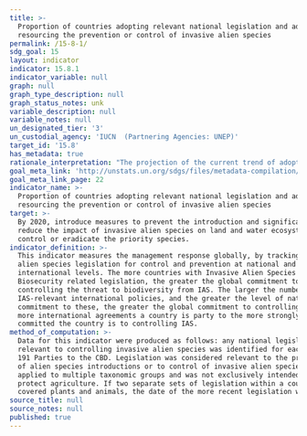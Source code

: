 ```yaml
---
title: >-
  Proportion of countries adopting relevant national legislation and adequately
  resourcing the prevention or control of invasive alien species
permalink: /15-8-1/
sdg_goal: 15
layout: indicator
indicator: 15.8.1
indicator_variable: null
graph: null
graph_type_description: null
graph_status_notes: unk
variable_description: null
variable_notes: null
un_designated_tier: '3'
un_custodial_agency: 'IUCN  (Partnering Agencies: UNEP)'
target_id: '15.8'
has_metadata: true
rationale_interpretation: "The projection of the current trend of adoption of national policies on invasive alien species projects a nonsignificant increase by 2020, with a slowing of the rate of increase in the proportion of countries adopting such legislation. The adoption of national and international policies on invasive alien species may be a first step to combatting the spread of invasive alien species. \nStrengths \n\tThis indicator covers 191 countries worldwide. Caveats \n\tThe adoption of legislation does not necessarily indicate the existence of regulations or policy to implement the legislation or how successful such implementation has been on the ground There still remains a need for further indicator development to make this link clearer. \n\tLegislation does not necessarily capture all efforts against invasive alien species that are happening at the national level. \nCurrent storyline \n55% of countries that are Party to the CBD have overarching national legislation to prevent, control and/or limit the spread and impact of invasive alien species. \n\n see report for related information \n Adoption of national legislation relevant to the prevention or control of invasive alien species. Source: McGeoch et al. (2010) Global indicators of alien species invasion: threats, biodiversity impacts and responses. Diversity and Distributions, 16, 95-108. \nThis indicator measures the adoption of national legislation relevant to the prevention or control of invasive alien species. The global trend in policy response has been positive for the few last decades and, since the publication of GBO3, the adoption of policies against invasive alien species has significantly increased. \nAs reported in 2010, 55% of the countries signatories to the CBD have enacted invasive alien species relevant national legislation, and most CBD parties were signatory to at least one of ten other multilateral agreements that cover IAS in some form. Among these countries 8% are signatory to all 10 international agreements (McGeoch et al. 2010). For example, the Council of Europe has been developing and adopting codes of conduct addressing some key pathways (e.g. horticulture, botanic gardens, zoos, hunting, or fishing) of invasive alien species. Moreover, once the European regulation on invasive alien species is fully adopted, it will have major implications for neighbouring countries, but also at a world scale, as the European institution is a major partner for global trade. \nProducing this indicator nationally... \nAll countries (191 in 2010) party to the Convention on Biological Diversity (CBD) were included in this calculation. Ten multinational environment related agreements were used to quantify trends in the adoption of IAS related policy. National legislation related to the prevention, management and control of IAS was recorded including year of enactment, type of legislation (prevention, management etc.) and the data analysed to calculate the indicator. \nUse at the national level... \nAs reported in 2010, 55% of the countries signatories to the CBD have enacted invasive alien species relevant national legislation, and most CBD parties were signatory to at least one of ten other multilateral agreements that cover IAS in some form. Among these countries 8% are signatory to all 10 international agreements (McGeoch et al. 2010). For example, the Council of Europe has been developing and adopting codes of conduct addressing some key pathways (e.g. horticulture, botanic gardens, zoos, hunting, or fishing) of invasive alien species. Moreover, once the European regulation on invasive alien species is fully adopted, it will have major implications for neighbouring countries, but also on a global scale, as the European institution is a major partner for global trade. \nFuture developments... \nThis indicator was first calculated in 2010 and there has been no update since. Plans are to update this baseline, enhance it and make it available for global, regional and national use."
goal_meta_link: 'http://unstats.un.org/sdgs/files/metadata-compilation/Metadata-Goal-15.pdf'
goal_meta_link_page: 22
indicator_name: >-
  Proportion of countries adopting relevant national legislation and adequately
  resourcing the prevention or control of invasive alien species
target: >-
  By 2020, introduce measures to prevent the introduction and significantly
  reduce the impact of invasive alien species on land and water ecosystems and
  control or eradicate the priority species.
indicator_definition: >-
  This indicator measures the management response globally, by tracking invasive
  alien species legislation for control and prevention at national and
  international levels. The more countries with Invasive Alien Species (IAS) and
  Biosecurity related legislation, the greater the global commitment to
  controlling the threat to biodiversity from IAS. The larger the number of
  IAS-relevant international policies, and the greater the level of national
  commitment to these, the greater the global commitment to controlling IAS. The
  more international agreements a country is party to the more strongly
  committed the country is to controlling IAS.
method_of_computation: >-
  Data for this indicator were produced as follows: any national legislation
  relevant to controlling invasive alien species was identified for each of the
  191 Parties to the CBD. Legislation was considered relevant to the prevention
  of alien species introductions or to control of invasive alien species if it
  applied to multiple taxonomic groups and was not exclusively intended to
  protect agriculture. If two separate sets of legislation within a country
  covered plants and animals, the date of the more recent legislation was used.
source_title: null
source_notes: null
published: true
---
```

